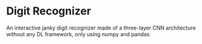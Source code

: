 # Digit Recognizer
 An interactive janky digit recognizer made of a three-layer CNN architecture without any DL framework, only using numpy and pandas
